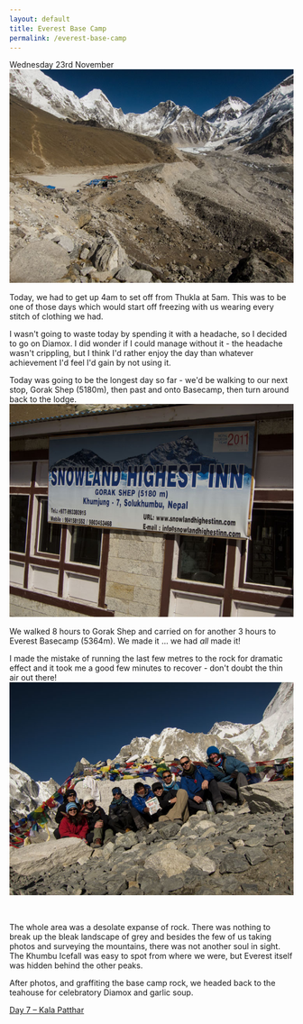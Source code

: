 ```yaml
---
layout: default
title: Everest Base Camp
permalink: /everest-base-camp
---
```


Wednesday 23rd November
![](assets/gorakshep.jpg "Gorak Shep")

Today, we had to get up 4am to set off from Thukla at 5am. This was to be one of those days which would start off freezing with us wearing every stitch of clothing we had.

I wasn't going to waste today by spending it with a headache, so I decided to go on Diamox. I did wonder if I could manage without it - the headache wasn't crippling, but I think I'd rather enjoy the day than whatever achievement I'd feel I'd gain by not using it.

Today was going to be the longest day so far - we'd be walking to our next stop, Gorak Shep (5180m), then past and onto Basecamp, then turn around back to the lodge.
![](assets/snowland.jpg "Snowland Highest Inn")

We walked 8 hours to Gorak Shep and carried on for another 3 hours to Everest Basecamp (5364m). We made it ... we had *all* made it!

I made the mistake of running the last few metres to the rock for dramatic effect and it took me a good few minutes to recover - don't doubt the thin air out there!
![](assets/basecamp.jpg "Everest Base Camp")

&nbsp;

The whole area was a desolate expanse of rock. There was nothing to break up the bleak landscape of grey and besides the few of us taking photos and surveying the mountains, there was not another soul in sight. The Khumbu Icefall was easy to spot from where we were, but Everest itself was hidden behind the other peaks.

After photos, and graffiting the base camp rock, we headed back to the teahouse for celebratory Diamox and garlic soup.

[Day 7 – Kala Patthar](kala-patthar)
